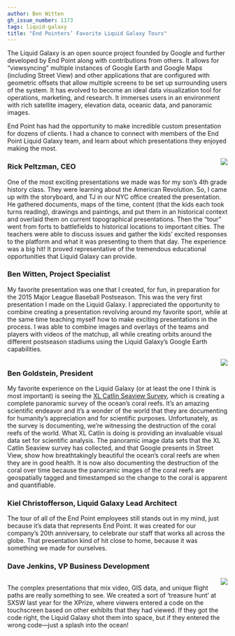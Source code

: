 ```yaml
---
author: Ben Witten
gh_issue_number: 1173
tags: liquid-galaxy
title: "End Pointers’ Favorite Liquid Galaxy Tours"
---
```




The Liquid Galaxy is an open source project founded by Google and further developed by End Point along with contributions from others. It allows for “viewsyncing” multiple instances of Google Earth and Google Maps (including Street View) and other applications that are configured with geometric offsets that allow multiple screens to be set up surrounding users of the system. It has evolved to become an ideal data visualization tool for operations, marketing, and research. It immerses users in an environment with rich satellite imagery, elevation data, oceanic data, and panoramic images.

End Point has had the opportunity to make incredible custom presentation for dozens of clients. I had a chance to connect with members of the End Point Liquid Galaxy team, and learn about which presentations they enjoyed making the most.

<div class="separator" style="clear: both; text-align: center;"><a href="/blog/2015/11/04/end-pointers-favorite-liquid-galaxy/image-0-big.png" imageanchor="1" style="clear: right; float: right; margin-bottom: 1em; margin-left: 1em;"><img border="0" src="/blog/2015/11/04/end-pointers-favorite-liquid-galaxy/image-0.png"/></a></div>

### Rick Peltzman, CEO

One of the most exciting presentations we made was for my son’s 4th grade history class. They were learning about the American Revolution. So, I came up with the storyboard, and TJ in our NYC office created the presentation. He gathered documents, maps of the time, content (that the kids each took turns reading), drawings and paintings, and put them in an historical context and overlaid them on current topographical presentations. Then the “tour” went from forts to battlefields to historical locations to important cities. The teachers were able to discuss issues and gather the kids’ excited responses to the platform and what it was presenting to them that day. The experience was a big hit! It proved representative of the tremendous educational opportunities that Liquid Galaxy can provide.

### Ben Witten, Project Specialist

My favorite presentation was one that I created, for fun, in preparation for the 2015 Major League Baseball Postseason. This was the very first presentation I made on the Liquid Galaxy. I appreciated the opportunity to combine creating a presentation revolving around my favorite sport, while at the same time teaching myself how to make exciting presentations in the process. I was able to combine images and overlays of the teams and players with videos of the matchup, all while creating orbits around the different postseason stadiums using the Liquid Galaxy’s Google Earth capabilities.

<div class="separator" style="clear: both; text-align: center;"><a href="/blog/2015/11/04/end-pointers-favorite-liquid-galaxy/image-1-big.png" imageanchor="1" style="clear: right; float: right; margin-bottom: 1em; margin-left: 1em;"><img border="0" src="/blog/2015/11/04/end-pointers-favorite-liquid-galaxy/image-1.png"/></a></div>

### Ben Goldstein, President

My favorite experience on the Liquid Galaxy (or at least the one I think is most important) is seeing the [XL Catlin Seaview Survey](http://catlinseaviewsurvey.com/), which is creating a complete panoramic survey of the ocean’s coral reefs. It’s an amazing scientific endeavor and it’s a wonder of the world that they are documenting for humanity’s appreciation and for scientific purposes. Unfortunately, as the survey is documenting, we’re witnessing the destruction of the coral reefs of the world. What XL Catlin is doing is providing an invaluable visual data set for scientific analysis. The panoramic image data sets that the XL Catlin Seaview survey has collected, and that Google presents in Street View, show how breathtakingly beautiful the ocean’s coral reefs are when they are in good health. It is now also documenting the destruction of the coral over time because the panoramic images of the coral reefs are geospatially tagged and timestamped so the change to the coral is apparent and quantifiable.

### Kiel Christofferson, Liquid Galaxy Lead Architect

The tour of all of the End Point employees still stands out in my mind, just because it’s data that represents End Point. It was created for our company’s 20th anniversary, to celebrate our staff that works all across the globe. That presentation kind of hit close to home, because it was something we made for ourselves.

### Dave Jenkins, VP Business Development

<div class="separator" style="clear: both; text-align: center;"><a href="/blog/2015/11/04/end-pointers-favorite-liquid-galaxy/image-2-big.jpeg" imageanchor="1" style="clear: right; float: right; margin-bottom: 1em; margin-left: 1em;"><img border="0" src="/blog/2015/11/04/end-pointers-favorite-liquid-galaxy/image-2.jpeg"/></a></div>

The complex presentations that mix video, GIS data, and unique flight paths are really something to see. We created a sort of ‘treasure hunt’ at SXSW last year for the XPrize, where viewers entered a code on the touchscreen based on other exhibits that they had viewed. If they got the code right, the Liquid Galaxy shot them into space, but if they entered the wrong code—just a splash into the ocean!


